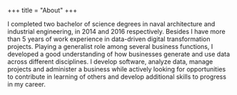 +++
title = "About"
+++

I completed two bachelor of science degrees in naval architecture and industrial engineering, in 2014 and 2016 respectively. Besides I have more than 5 years of work experience in data-driven digital transformation projects. Playing a generalist role among several business functions, I developed a good understanding of how businesses generate and use data across different disciplines. I develop software, analyze data, manage projects and administer a business while actively looking for opportunities to contribute in learning of others and develop additional skills to progress in my career. 
